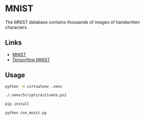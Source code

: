 # MNIST

The MNIST database contains thousands of images of handwritten characters.

## Links

- [MNIST](http://yann.lecun.com/exdb/mnist/)
- [Tensorflow MNIST](https://www.tensorflow.org/tutorials/layers)

## Usage

```bash
python -m virtualenv .venv

./.venv/Scripts/activate.ps1

pip install

python cnn_mnist.py
```